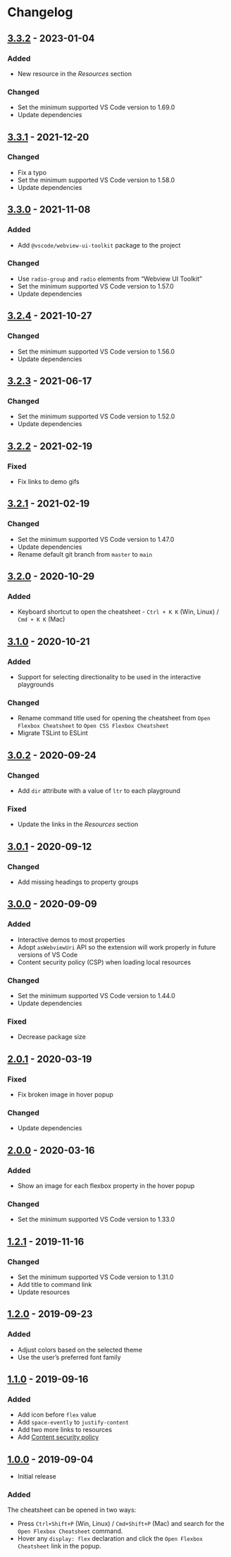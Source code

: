 # Changelog

## [3.3.2](https://github.com/dzhavat/css-flexbox-cheatsheet/compare/3.3.1...3.3.2) - 2023-01-04

### Added

- New resource in the _Resources_ section

### Changed

- Set the minimum supported VS Code version to 1.69.0
- Update dependencies

## [3.3.1](https://github.com/dzhavat/css-flexbox-cheatsheet/compare/3.3.0...3.3.1) - 2021-12-20

### Changed

- Fix a typo
- Set the minimum supported VS Code version to 1.58.0
- Update dependencies

## [3.3.0](https://github.com/dzhavat/css-flexbox-cheatsheet/compare/3.2.4...3.3.0) - 2021-11-08

### Added

- Add `@vscode/webview-ui-toolkit` package to the project

### Changed

- Use `radio-group` and `radio` elements from “Webview UI Toolkit”
- Set the minimum supported VS Code version to 1.57.0
- Update dependencies

## [3.2.4](https://github.com/dzhavat/css-flexbox-cheatsheet/compare/3.2.3...3.2.4) - 2021-10-27

### Changed

- Set the minimum supported VS Code version to 1.56.0
- Update dependencies

## [3.2.3](https://github.com/dzhavat/css-flexbox-cheatsheet/compare/3.2.2...3.2.3) - 2021-06-17

### Changed

- Set the minimum supported VS Code version to 1.52.0
- Update dependencies

## [3.2.2](https://github.com/dzhavat/css-flexbox-cheatsheet/compare/3.2.1...3.2.2) - 2021-02-19

### Fixed

- Fix links to demo gifs

## [3.2.1](https://github.com/dzhavat/css-flexbox-cheatsheet/compare/3.2.0...3.2.1) - 2021-02-19

### Changed

- Set the minimum supported VS Code version to 1.47.0
- Update dependencies
- Rename default git branch from `master` to `main`

## [3.2.0](https://github.com/dzhavat/css-flexbox-cheatsheet/compare/3.1.0...3.2.0) - 2020-10-29

### Added

- Keyboard shortcut to open the cheatsheet - `Ctrl + K K` (Win, Linux) / `Cmd + K K` (Mac)

## [3.1.0](https://github.com/dzhavat/css-flexbox-cheatsheet/compare/3.0.2...3.1.0) - 2020-10-21

### Added

- Support for selecting directionality to be used in the interactive playgrounds

### Changed

- Rename command title used for opening the cheatsheet from `Open Flexbox Cheatsheet` to `Open CSS Flexbox Cheatsheet`
- Migrate TSLint to ESLint

## [3.0.2](https://github.com/dzhavat/css-flexbox-cheatsheet/compare/3.0.1...3.0.2) - 2020-09-24

### Changed

- Add `dir` attribute with a value of `ltr` to each playground

### Fixed

- Update the links in the _Resources_ section

## [3.0.1](https://github.com/dzhavat/css-flexbox-cheatsheet/compare/3.0.0...3.0.1) - 2020-09-12

### Changed

- Add missing headings to property groups

## [3.0.0](https://github.com/dzhavat/css-flexbox-cheatsheet/compare/2.0.1...3.0.0) - 2020-09-09

### Added

- Interactive demos to most properties
- Adopt `asWebviewUri` API so the extension will work properly in future versions of VS Code
- Content security policy (CSP) when loading local resources

### Changed

- Set the minimum supported VS Code version to 1.44.0
- Update dependencies

### Fixed

- Decrease package size

## [2.0.1](https://github.com/dzhavat/css-flexbox-cheatsheet/compare/2.0.0...2.0.1) - 2020-03-19

### Fixed

- Fix broken image in hover popup

### Changed

- Update dependencies

## [2.0.0](https://github.com/dzhavat/css-flexbox-cheatsheet/compare/1.2.1...2.0.0) - 2020-03-16

### Added

- Show an image for each flexbox property in the hover popup

### Changed

- Set the minimum supported VS Code version to 1.33.0

## [1.2.1](https://github.com/dzhavat/css-flexbox-cheatsheet/compare/1.2.0...1.2.1) - 2019-11-16

### Changed

- Set the minimum supported VS Code version to 1.31.0
- Add title to command link
- Update resources

## [1.2.0](https://github.com/dzhavat/css-flexbox-cheatsheet/compare/1.1.0...1.2.0) - 2019-09-23

### Added

- Adjust colors based on the selected theme
- Use the user’s preferred font family

## [1.1.0](https://github.com/dzhavat/css-flexbox-cheatsheet/compare/1.0.0...1.1.0) - 2019-09-16

### Added

- Add icon before `flex` value
- Add `space-evently` to `justify-content`
- Add two more links to resources
- Add [Content security policy](https://code.visualstudio.com/api/extension-guides/webview#content-security-policy)

## [1.0.0](https://github.com/dzhavat/css-flexbox-cheatsheet/releases/tag/1.0.0) - 2019-09-04

- Initial release

### Added

The cheatsheet can be opened in two ways:

- Press `Ctrl+Shift+P` (Win, Linux) / `Cmd+Shift+P` (Mac) and search for the `Open Flexbox Cheatsheet` command.
- Hover any `display: flex` declaration and click the `Open Flexbox Cheatsheet` link in the popup.
